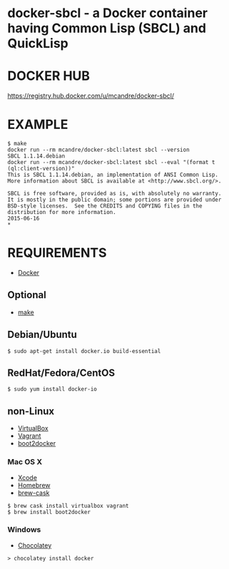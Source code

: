 # docker-sbcl - a Docker container having Common Lisp (SBCL) and QuickLisp

# DOCKER HUB

https://registry.hub.docker.com/u/mcandre/docker-sbcl/

# EXAMPLE

```
$ make
docker run --rm mcandre/docker-sbcl:latest sbcl --version
SBCL 1.1.14.debian
docker run --rm mcandre/docker-sbcl:latest sbcl --eval "(format t (ql:client-version))"
This is SBCL 1.1.14.debian, an implementation of ANSI Common Lisp.
More information about SBCL is available at <http://www.sbcl.org/>.

SBCL is free software, provided as is, with absolutely no warranty.
It is mostly in the public domain; some portions are provided under
BSD-style licenses.  See the CREDITS and COPYING files in the
distribution for more information.
2015-06-16
*
```

# REQUIREMENTS

* [Docker](https://www.docker.com/)

## Optional

* [make](http://www.gnu.org/software/make/)

## Debian/Ubuntu

```
$ sudo apt-get install docker.io build-essential
```

## RedHat/Fedora/CentOS

```
$ sudo yum install docker-io
```

## non-Linux

* [VirtualBox](https://www.virtualbox.org/)
* [Vagrant](https://www.vagrantup.com/)
* [boot2docker](http://boot2docker.io/)

### Mac OS X

* [Xcode](http://itunes.apple.com/us/app/xcode/id497799835?ls=1&mt=12)
* [Homebrew](http://brew.sh/)
* [brew-cask](http://caskroom.io/)

```
$ brew cask install virtualbox vagrant
$ brew install boot2docker
```

### Windows

* [Chocolatey](https://chocolatey.org/)

```
> chocolatey install docker
```
